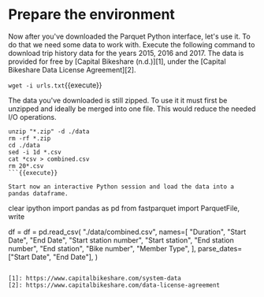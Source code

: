 # Prepare the environment 

Now after you've downloaded the Parquet Python interface, let's use it. To do that we need some data to work with. Execute the following command to download trip history data for the years 2015, 2016 and 2017. The data is provided for free by [Capital Bikeshare (n.d.)][1], under the [Capital Bikeshare Data License Agreement][2]. 

`wget -i urls.txt`{{execute}}

The data you've downloaded is still zipped. To use it it must first be unzipped and ideally be merged into one file. This would reduce the needed I/O operations.

```
unzip "*.zip" -d ./data
rm -rf *.zip
cd ./data
sed -i 1d *.csv
cat *csv > combined.csv
rm 20*.csv
```{{execute}}

Start now an interactive Python session and load the data into a pandas dataframe.
``` 
clear
ipython 
import pandas as pd
from fastparquet import ParquetFile, write

df = df = pd.read_csv(
    "./data/combined.csv",
    names=[
        "Duration",
        "Start Date",
        "End Date",
        "Start station number",
        "Start station",
        "End station number",
        "End station",
        "Bike number",
        "Member Type",
    ],
    parse_dates=["Start Date", "End Date"],
)

```{{execute}}

[1]: https://www.capitalbikeshare.com/system-data
[2]: https://www.capitalbikeshare.com/data-license-agreement